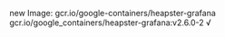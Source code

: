 new Image: gcr.io/google-containers/heapster-grafana
gcr.io/google_containers/heapster-grafana:v2.6.0-2 √

